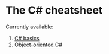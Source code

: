 # The C# cheatsheet

Currently available:
1. [C# basics](1-basics.md)
2. [Object-oriented C#](2-oop.md)
